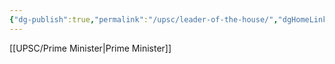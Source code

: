 ```yaml
---
{"dg-publish":true,"permalink":"/upsc/leader-of-the-house/","dgHomeLink":true,"dgPassFrontmatter":false}
---
```


[[UPSC/Prime Minister|Prime Minister]]